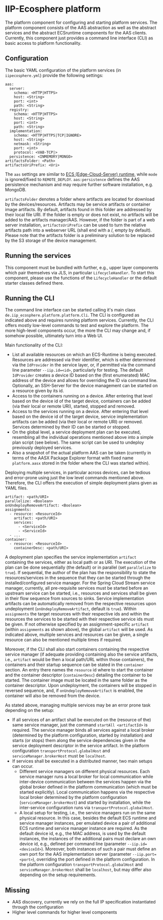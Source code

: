 # IIP-Ecosphere platform

The platform component for configuring and starting platform services. The platform component consists of the AAS abstraction as well as the abstract services and the abstract ECSruntime components for the AAS clients. Currently, this component just provides a command line interface (CLI) as basic access to platform functionality.

## Configuration

The basic YAML configuration of the platform services (in ``iipecosphere.yml``) provide the following settings:

    aas:
      server:
        schema: <HTTP|HTTPS>
        host: <String>
        port: <int>
        path: <String>
      registry:
        schema: <HTTP|HTTPS>
        host: <String>
        port: <int>
        path: <String>
      implementation:
        schema: <HTTP|HTTPS|TCP|IGNORE>
        host: <String>
        netmask: <String>
        port: <int>
        protocol: <VAB-TCP|>
      persistence: <INMEMORY|MONGO>
    artifactsFolder: <Path>
    artifactsUriPrefix: <Uri>
    
The `aas` settings are similar to [ECS (Edge-Cloud-Server) runtime](https://github.com/iip-ecosphere/platform/tree/main/platform/resources/ecsRuntime/README.md), while `mode` is ignored/fixed to `REMOTE_DEPLOY`. `aas:persistence` defines the AAS persistence mechanism and may require further software installation, e.g. MongoDB.

`artifactsFolder` denotes a folder where artifacts are located for download by the devices/resources. Artifacts
may be service artifacts or container image artifacts. By default, artifacts found in this folder are addressed by
their local file URI. If the folder is empty or does not exist, no artifacts will be added to the artifacts manager/AAS. However, if the folder is part of a web server installation, `artifactsUriPrefix` can be used to turn the relative artifacts path into a webserver URL (shall end with a /, empty by default). Please note that the artifacts folder is a preliminary solution to be replaced by the S3 storage of the device management.

## Running the services

This component must be bundled with further, e.g., upper layer components which pair themselves via JLS, in particular `LifecycleHandler`. To start this component, please use the functions of the `LifecycleHandler` or the default starter classes defined there.

## Running the CLI

The command line interface can be started calling it's main class `de.iip_ecosphere.platform.platform.Cli`. The CLI is configured as indicated above and requires running platform services. Currently, the CLI offers mostly low-level commands to test and explore the platform. The more high-level components occur, the more the CLI may change and, if somehow possible, ultimately turn into a Web UI.

Main functionality of the CLI:
* List all available resources on which an ECS-Runtime is being executed. Resources are addressed via their identifier, which is either determined via the `IdProvider` in the service layer, or, if permitted via the command line parameter `--iip.id=<id>`, particularly for testing. The default `IdProvider` creates a device ID based on the (first enumerated) MAC address of the device and allows for overriding the ID via command line. Optionally, an SSH-Server for the device management can be started on a resource given by its id.
* Access to the containers running on a device. After entering that level based on the device id of the target device, containers can be added (via their local or remote URI), started, stopped and removed.
* Access to the services running on a device. After entering that level based on the device id of the target device, service implementation artifacts can be added (via their local or remote URI) or removed. Services determined by their ID can be started or stopped.
* On the global level, a service deployment plan can be executed, resembling all the individual operations mentioned above into a simple plan script (see below). The same script can be used to undeploy previously deployed services.
* Also a snapshot of the actual platform AAS can be taken (currently in terms of the AASX Package Explorer format with fixed name `platform.aasx` stored in the folder where the CLI was started within).

Deploying multiple services, in particular across devices, can be tedious and error-prone using just the low level commands mentioned above. Therefore, the CLI offers the execution of simple deployment plans given as YAML files.

    artifact: <path/URI>
    parallelize: <Boolean>
    onUndeployRemoveArtifact: <Boolean>
    assignments:
      - resource: <ResourceId>
        artifact: <path/URI>
        services:
          - <ServiceId>
          - <ServiceId>
      - ...
    container:
      - resource: <ResourceId>
        containerDesc: <path/URI>

A deployment plan specifies the service implementation `artifact` containing the services, either as local path or as URI. The execution of the plan can be done sequentially (the default) or in parallel (set `parallelize` to `true`). If sequential, the author of the plan has the responsibility to state the resources/services in the sequence that they can be started through the installed/configured service manager. For the Spring Cloud Stream service manager, currently, all pre-requisite services must be started before an upstream service can be started, i.e., resources and services shall be given in their flow sequence from sources to sinks. Service implementation artifacts can be automatically removed from the respective resources upon undeployment (`onUndeployRemoveArtifact`, default is `true`). Within `assignments` the target resources with their respective ids and within the resources the services to be started with their respective service ids must be given. If not otherwise specified by an assignment-specific `artifact` (within `assignments` as shown above), the global `artifact` will be used. As indicated above, multiple services and resources can be given, a single resource can also be mentioned multiple times if required. 

Moreover, if the CLI shall also start containers containing the respective service manager (if adequate providing containing also the service artifacts, i.e., `artifact` would be then a local path/URL within those containers), the containers and their startup sequence can be stated in the `container` section. An entry there names the `resource` id where to start the container and the container descriptor (`containerDesc`) detailing the container to be started. The container image must be located in the same folder as the container descriptor. Upon undeployment, the containers will be stopped in reversed sequence, and, if `onUndeployRemoveArtifact` is enabled, the container will also be removed from the device.

As stated above, managing multiple services may be an error prone task depending on the setup:

* If all services of an artifact shall be executed on the (resource of the) same service manager, just the command `startAll <artifactId>` is required. The service manager binds all services against a local broker (determined by the platform configuration, started by installation) and starts (or stops) them along the service dependencies given in the service deployment descriptor in the service artifact. In the platform configuration `transportProtocol.globalHost` and `serviceManager.brokerHost` must be `localhost`.
* If services shall be executed in a distributed manner, two main setups can occur.
    * Different service managers on different physical resources. Each service manager runs a local broker for local communication while inter-device communication between the services happen via the global broker defined in the platform communication (which must be started explicitly). Local communication happens via the respective local broker determined by the platform configuration (`serviceManager.brokerHost`) and started by installation, while the inter-service configuration runs via `transportProtocol.globalHost`. 
    * A local setup for testing, i.e., the service managers run on the same physical resource. In this case, besides the default ECS runtime and service manager instances, per emulated device a pair of additional ECS runtime and service manager instance are required. As the default device id, e.g., the MAC address, is used by the default instances, the instances of the additional pairs must declare an own device id, e.g., defined per command line (parameter `--iip.id=<deviceId>`). Moreover, both instances of such a pair must define an own port for the AAS implementation server (parameter `--iip.port=<port>`), overriding the port defined in the platform configuration. In the platform configuration `transportProtocol.globalHost` and `serviceManager.brokerHost` shall be `localhost`, but may differ also depending on the setup requirements.

## Missing
- AAS discovery, currently we rely on the full IP specification instantiated through the configuration
- Higher level commands for higher level components